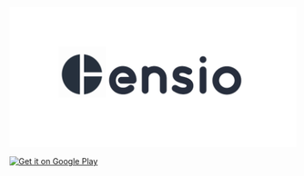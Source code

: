 ![](static/banner.png)

<a href='https://play.google.com/store/apps/details?id=com.apps.creativesource.censio&pcampaignid=MKT-Other-global-all-co-prtnr-py-PartBadge-Mar2515-1'><img alt='Get it on Google Play' src='https://play.google.com/intl/en_us/badges/images/generic/en_badge_web_generic.png' height='65'/></a>
